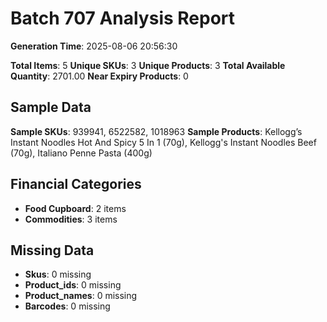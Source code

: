 # Batch 707 Analysis Report

**Generation Time**: 2025-08-06 20:56:30

**Total Items**: 5
**Unique SKUs**: 3
**Unique Products**: 3
**Total Available Quantity**: 2701.00
**Near Expiry Products**: 0

## Sample Data
**Sample SKUs**: 939941, 6522582, 1018963
**Sample Products**: Kellogg’s Instant Noodles Hot And Spicy 5 In 1 (70g), Kellogg's Instant Noodles Beef (70g), Italiano Penne Pasta (400g)

## Financial Categories
- **Food Cupboard**: 2 items
- **Commodities**: 3 items

## Missing Data
- **Skus**: 0 missing
- **Product_ids**: 0 missing
- **Product_names**: 0 missing
- **Barcodes**: 0 missing
